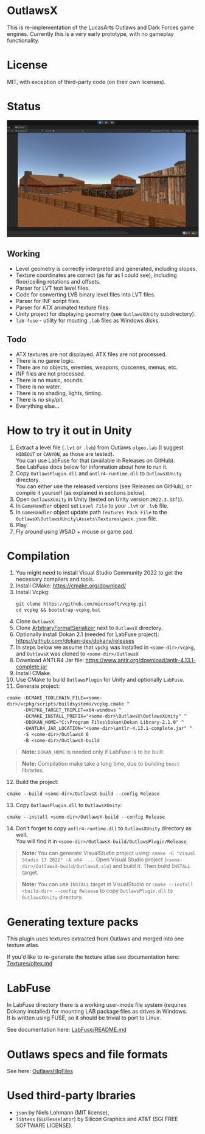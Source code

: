# OutlawsX

This is re-implementation of the LucasArts Outlaws and Dark Forces game engines.
Currently this is a very early prototype, with no gameplay functionality.

# License

MIT, with exception of third-party code (on their own licenses).

# Status

![Screenshot](./Screenshot.jpg)

## Working

- Level geometry is correctly interpreted and generated, including slopes.  
- Texture coordinates are correct (as far as I could see), including floor/ceiling rotations and offsets.
- Parser for LVT text level files.
- Code for converting LVB binary level files into LVT files.
- Parser for INF script files.
- Parser for ATX animated texture files.
- Unity project for displaying geometry (see `OutlawsXUnity` subdirectory).
- `lab-fuse` - utility for mouting `.lab` files as Windows disks.

## Todo

- ATX textures are not displayed. ATX files are not processed.
- There is no game logic.
- There are no objects, enemies, weapons, cuscenes, menus, etc.
- INF files are not processed.
- There is no music, sounds.
- There is no water.
- There is no shading, lights, tinting.
- There is no sky/pit.
- Everything else...

# How to try it out in Unity

1. Extract a level file (`.lvt` or `.lvb`) from Outlaws `olgeo.lab` (I suggest `HIDEOUT` or `CANYON`, as those are tested).  
   You can use LabFuse for that (available in Releases on GitHub).  
   See LabFuse docs below for information about how to run it.
2. Copy `OutlawsPlugin.dll` and `antlr4-runtime.dll` to `OutlawsXUnity` directory.  
   You can either use the released versions (see Releases on GitHub), or compile it yourself (as explained in sections below).
3. Open `OutlawsXUnity` in Unity (tested on Unity version `2022.3.33f1`).
4. In `GameHandler` object set `Level File` to your `.lvt` or `.lvb` file.
5. In `GameHandler` object update path `Textures Pack File` to the `OutlawsX\OutlawsXUnity\Assets\Textures\pack.json` file.
6. Play.
7. Fly around using WSAD + mouse or game pad.

# Compilation

1. You might need to install Visual Studio Community 2022 to get the necessary compilers and tools.
2. Install CMake: https://cmake.org/download/
3. Install Vcpkg:
   ```
   git clone https://github.com/microsoft/vcpkg.git
   cd vcpkg && bootstrap-vcpkg.bat
   ```
4. Clone `OutlawsX`.
5. Clone [ArbitraryFormatSerializer](https://github.com/Zbyl/ArbitraryFormatSerializer) next to `OutlawsX` directory.
6. Optionally install Dokan 2.1 (needed for LabFuse project): https://github.com/dokan-dev/dokany/releases
7. In steps below we assume that `vpckg` was installed in `<some-dir>/vcpkg`, and `OutlawsX` was cloned to `<some-dir>/OutlawsX`
8. Download ANTLR4 Jar file: https://www.antlr.org/download/antlr-4.13.1-complete.jar
9. Install CMake.
10. Use CMake to build `OutlawsPlugin` for Unity and optionally `LabFuse`.
11. Generate project:
   ```
   cmake -DCMAKE_TOOLCHAIN_FILE=<some-dir>/vcpkg/scripts/buildsystems/vcpkg.cmake ^
         -DVCPKG_TARGET_TRIPLET=x64-windows ^
         -DCMAKE_INSTALL_PREFIX="<some-dir>\OutlawsX\OutlawsXUnity" ^
         -DDOKAN_HOME="C:\Program Files\Dokan\Dokan Library-2.1.0" ^
         -DANTLR4_JAR_LOCATION="<some-dir>\antlr-4.13.1-complete.jar" ^
         -S <some-dir>/OutlawsX 6
         -B <some-dir>/OutlawsX-build
   ```
   > **Note:** `DOKAN_HOME` is needed only if LabFuse is to be built.

   > **Note:** Compilation make take a long time, due to building `boost` libraries.
12. Build the project:
   ```
   cmake --build <some-dir>/OutlawsX-build --config Release
   ```
13. Copy `OutlawsPlugin.dll` to `OutlawsXUnity`:
   ```
   cmake --install <some-dir>/OutlawsX-build --config Release
   ```
14. Don't forget to copy `antlr4-runtime.dll` to `OutlawsXUnity` directory as well.  
   You will find it in `<some-dir>/OutlawsX-build/OutlawsPlugin/Release`.

> **Note:** You can generate VisualStudio project using: `cmake -G "Visual Studio 17 2022" -A x64 ...`. Open Visual Studio project (`<some-dir>/OutlawsX-build/OutlawsX.sln`) and build it. Then build `INSTALL` target.

> **Note:** You can use `INSTALL` target in VisualStudio or `cmake --install <build-dir> --config Release` to copy `OutlawsPlugin.dll` to `OutlawsXUnity` directory.


# Generating texture packs

This plugin uses textures extracted from Outlaws and merged into one texture atlas.

If you'd like to re-generate the texture atlas see documentation here: [Textures/oltex.md](./Textures/oltex.md)


# LabFuse

In LabFuse directory there is a working user-mode file system (requires Dokany installed) for mounting LAB package files as drives in Windows.  
It is written using FUSE, so it should be trivial to port to Linux.

See documentation here: [LabFuse/README.md](./LabFuse/README.md)

# Outlaws specs and file formats

See here: [OutlawsHlpFiles](./OutlawsHlpFiles)

# Used third-party lbraries

- `json` by Niels Lohmann (MIT license),
- `libtess` (`GLUTesselator`) by Silicon Graphics and AT&T (SGI FREE SOFTWARE LICENSE).
